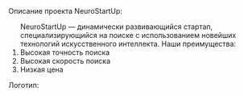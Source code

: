 <head>Описание проекта NeuroStartUp:</head>

<ol>NeuroStartUp — динамически развивающийся стартап, специализирующийся на поиске с использованием новейших технологий искусственного интеллекта. Наши преимущества:

<li>Высокая точность поиска</li>
<li>Высокая скорость поиска</li>
<li>Низкая цена </li> 
</ol>
<p>Логотип:</p>
<img src="https://camo.githubusercontent.com/ace14ee894d150192a7b05b12410738aa65528da742bbce69315a5f441320ea7/68747470733a2f2f692e696d6775722e636f6d2f495a4f525769492e706e67" alt="" data-canonical-src="https://i.imgur.com
